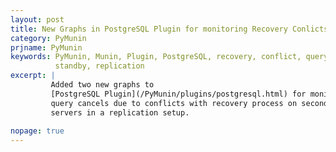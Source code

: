 ```yaml
---
layout: post
title: New Graphs in PostgreSQL Plugin for monitoring Recovery Conlicts 
category: PyMunin
prjname: PyMunin
keywords: PyMunin, Munin, Plugin, PostgreSQL, recovery, conflict, query, cancel,
          standby, replication
excerpt: |
         Added two new graphs to 
         [PostgreSQL Plugin](/PyMunin/plugins/postgresql.html) for monitoring 
         query cancels due to conflicts with recovery process on secondary
         servers in a replication setup.
         
nopage: true
---
```


